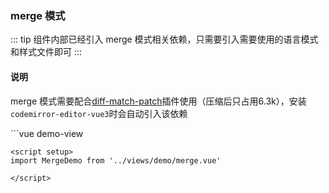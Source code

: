 ### merge 模式

::: tip
组件内部已经引入 merge 模式相关依赖，只需要引入需要使用的语言模式和样式文件即可
:::

#### 说明
merge 模式需要配合[diff-match-patch](https://github.com/JackuB/diff-match-patch)插件使用（压缩后只占用6.3k），安装`codemirror-editor-vue3`时会自动引入该依赖

<MergeDemo viewClass="demo-view"/>
```vue demo-view
<template>
  <Codemirror
    :merge="true"
    :options="cmOptions"
    :height="300"
    @change="onChange"
    class="cm-component"
  />
</template>

<script lang="ts">
import Codemirror from "codemirror-editor-vue3";
import "codemirror-editor-vue3/dist/style.css";

import "codemirror/mode/htmlmixed/htmlmixed.js";

import { ref, defineComponent } from "vue";

export default defineComponent({
  components: {
    Codemirror,
  },
  setup() {
    const code = ref(`<head>
  <title>codemirror-editor-vue</title>
  <meta data-n-head="ssr" charset="utf-8">
</head>`);
    const orig2 = ref(`<head>
  <title>test title</title>
  <meta data-n-head="ssr" charset="utf-8">
</head>`);
    return {
      change(val: string, instance: object) {
        console.log(val);
        console.log(instance);
      },
      cmOptions: {
        value: code.value,
        origLeft: null,
        orig: orig2,
        connect: "align",
        mode: "text/html",
        lineNumbers: true,
        collapseIdentical: false,
        highlightDifferences: true,
      },
    };
  },
});
</script>
```
<script setup>
import MergeDemo from '../views/demo/merge.vue'

</script>

  